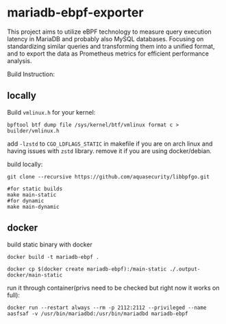 # mariadb-ebpf-exporter

This project aims to utilize eBPF technology to measure query execution latency in MariaDB and probably also MySQL databases. Focusing on standardizing similar queries and transforming them into a unified format, and to export the data as Prometheus metrics for efficient performance analysis.

Build Instruction:

## locally
Build `vmlinux.h` for your kernel:
```
bpftool btf dump file /sys/kernel/btf/vmlinux format c > builder/vmlinux.h
```


add `-lzstd` to `CGO_LDFLAGS_STATIC` in makefile if you are on arch linux and having issues with `zstd` library. remove it if you are using docker/debian.

build locally:
```
git clone --recursive https://github.com/aquasecurity/libbpfgo.git

#for static builds
make main-static 
#for dynamic
make main-dynamic
```

## docker
build static binary with docker
```
docker build -t mariadb-ebpf .
```

```
docker cp $(docker create mariadb-ebpf):/main-static ./.output-docker/main-static
```

run it through container(privs need to be checked but right now it works on full):
```
docker run --restart always --rm -p 2112:2112 --privileged --name aasfsaf -v /usr/bin/mariadbd:/usr/bin/mariadbd mariadb-ebpf
```
